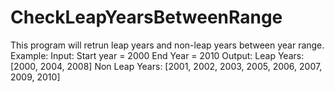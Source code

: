 # CheckLeapYearsBetweenRange
This program will retrun leap years and non-leap years between year range.
Example: 
Input: 
   Start year = 2000
   End Year = 2010
Output: 
   Leap Years: [2000, 2004, 2008]
   Non Leap Years: [2001, 2002, 2003, 2005, 2006, 2007, 2009, 2010]
